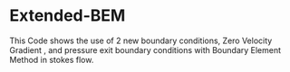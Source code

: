 # Extended-BEM
This Code shows the use of 2 new boundary conditions, Zero Velocity Gradient , and pressure exit boundary conditions with Boundary Element Method in stokes flow.
